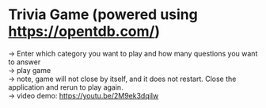 # Trivia Game (powered using https://opentdb.com/)  

  -> Enter which category you want to play and how many questions you want to answer  
  -> play game  
  -> note, game will not close by itself, and it does not restart. Close the application and rerun to play again.  
  -> video demo: https://youtu.be/2M9ek3dqiIw
